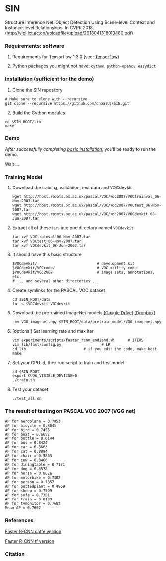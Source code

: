 # SIN
Structure Inference Net: Object Detection Using Scene-level Context and Instance-level Relationships. In CVPR 2018.(http://vipl.ict.ac.cn/uploadfile/upload/2018041318013480.pdf)

### Requirements: software

1. Requirements for Tensorflow 1.3.0 (see: [Tensorflow](https://www.tensorflow.org/))

2. Python packages you might not have: `cython`, `python-opencv`, `easydict`

### Installation (sufficient for the demo)

1. Clone the SIN repository
  
  ```Shell
  # Make sure to clone with --recursive
  git clone --recursive https://github.com/choasUp/SIN.git
  ```

2. Build the Cython modules
  ```Shell
  cd $SIN_ROOT/lib
  make
  ```

### Demo

*After successfully completing [basic installation](#installation-sufficient-for-the-demo)*, you'll be ready to run the demo.

Wait ...

### Training Model
1. Download the training, validation, test data and VOCdevkit

	```Shell
	wget http://host.robots.ox.ac.uk/pascal/VOC/voc2007/VOCtrainval_06-Nov-2007.tar
	wget http://host.robots.ox.ac.uk/pascal/VOC/voc2007/VOCtest_06-Nov-2007.tar
	wget http://host.robots.ox.ac.uk/pascal/VOC/voc2007/VOCdevkit_08-Jun-2007.tar
	```

2. Extract all of these tars into one directory named `VOCdevkit`

	```Shell
	tar xvf VOCtrainval_06-Nov-2007.tar
	tar xvf VOCtest_06-Nov-2007.tar
	tar xvf VOCdevkit_08-Jun-2007.tar
	```

3. It should have this basic structure

	```Shell
  	$VOCdevkit/                           # development kit
  	$VOCdevkit/VOCcode/                   # VOC utility code
  	$VOCdevkit/VOC2007                    # image sets, annotations, etc.
  	# ... and several other directories ...
  	```

4. Create symlinks for the PASCAL VOC dataset

    ```Shell
    cd $SIN_ROOT/data
    ln -s $VOCdevkit VOCdevkit
    ```
    
5. Download the pre-trained ImageNet models [[Google Drive]](https://drive.google.com/open?id=0ByuDEGFYmWsbNVF5eExySUtMZmM) [[Dropbox]](https://www.dropbox.com/s/po2kzdhdgl4ix55/VGG_imagenet.npy?dl=0)
   
   ```Shell
    mv VGG_imagenet.npy $SIN_ROOT/data/pretrain_model/VGG_imagenet.npy
    ```

6. [optional] Set learning rate and max iter

	```Shell
   	vim experiments/scripts/faster_rcnn_end2end.sh 		# ITERS
	vim lib/fast/config.py 					# LR
	cd lib	 						# if you edit the code, make best
	make
	```

7. Set your GPU id, then run script to train and test model
	```Shell
	cd $SIN_ROOT
	export CUDA_VISIBLE_DEVICSE=0
	./train.sh
	```

8. Test your dataset
	```Shell
	./test_all.sh
	```

### The result of testing on PASCAL VOC 2007 (VGG net)
```
AP for aeroplane = 0.7853
AP for bicycle = 0.8045
AP for bird = 0.7456
AP for boat = 0.6657
AP for bottle = 0.6144
AP for bus = 0.8424
AP for car = 0.8663
AP for cat = 0.8894
AP for chair = 0.5803
AP for cow = 0.8466
AP for diningtable = 0.7171
AP for dog = 0.8578
AP for horse = 0.8626
AP for motorbike = 0.7802
AP for person = 0.7857
AP for pottedplant = 0.4869
AP for sheep = 0.7599
AP for sofa = 0.7351
AP for train = 0.8199
AP for tvmonitor = 0.7683
Mean AP = 0.7607
```

### References
[Faster R-CNN caffe version](https://github.com/rbgirshick/py-faster-rcnn)

[Faster R-CNN tf version](https://github.com/smallcorgi/Faster-RCNN_TF)

### Citation
